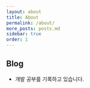 ```yaml
---
layout: about
title: About
permalink: /about/
more_posts: posts.md
sidebar: true
order: 1
---
```


## Blog

- 개발 공부를 기록하고 있습니다.

<!--author-->